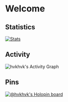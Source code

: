 
# Welcome


## Statistics 
[![Stats](https://github-readme-stats-six-lyart.vercel.app/api?username=hvkhvk&count_private=true&count_private=true&theme=algolia)](https://github.com/anuraghazra/github-readme-stats)

## Activity 
<img alt="hvkhvk's Activity Graph" src="https://activity-graph.herokuapp.com/graph?username=hvkhvk&custom_title=HVKHVK's%20Contribution%20Graph&theme=react-dark" />

## Pins
[![@hvkhvk's Holopin board](https://holopin.me/hvkhvk)](https://holopin.io/@hvkhvk)


